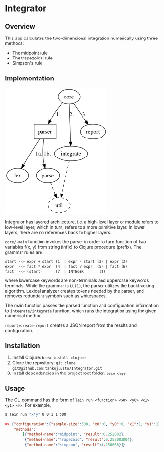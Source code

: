 # Integrator

## Overview

This app calculates the two-dimensional integration numerically using three methods:
- The midpoint rule
- The trapezoidal rule
- Simpson's rule

## Implementation

![Integrator](architecture.png?raw=true "Integrator")

Integrator has layered architecture, i.e. a high-level layer or module refers to low-level layer, which in turn, refers to a more primitive layer. In lower layers, there are no references back to higher layers.

``core/-main`` function invokes the parser in order to turn function of two variables f(x, y) from string (infix) to Clojure procedure (prefix). The grammar rules are

```
start --> expr + start (1) | expr - start (2) | expr (3)
expr  --> fact * expr  (4) | fact / expr  (5) | fact (6)
fact  --> (start)      (7) | INTEGER       (8)
```

where lowercase keywords are non-terminals and uppercase keywords terminals. While the grammar is ``LL(1)``, the parser utilizes the backtracking algorithm. Lexical analyzer creates tokens needed by the parser, and removes redundant symbols such as whitespaces.

The main function passes the parsed function and configuration information to ``integrate/integrate`` function, which runs the integration using the given numerical method.

``report/create-report`` creates a JSON report from the results and configuration.

## Installation

1. Install Clojure: ``brew install clojure``
2. Clone the repository: ``git clone git@github.com:tahkojuusto/Integrator.git``
3. Install dependencies in the project root folder: ``lein deps``

## Usage

The CLI command has the form of ``lein run <function> <x0> <y0> <x1> <y1> <N>``. For example,

```sh
$ lein run "x*y" 0 0 1 1 500
```

```json
=> {"configuration":{"sample-size":500, "x0":0, "y0":0, "x1":1, "y1":1},
    "methods":
        [{"method-name":"midpoint", "result":0.252002},
         {"method-name":"trapezoid", "result":0.252003004},
         {"method-name":"simpson", "result":0.250666}]}
```